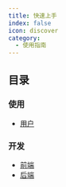 ```yaml
---
title: 快速上手
index: false
icon: discover
category:
  - 使用指南
---
```


## 目录

### 使用

- [用户](user/)

### 开发

- [前端](develop/frontend/)
- [后端](develop/backend/)
